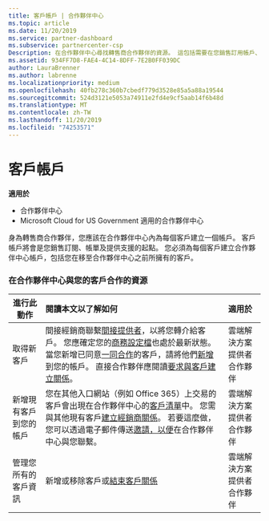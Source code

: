 ```yaml
---
title: 客戶帳戶 | 合作夥伴中心
ms.topic: article
ms.date: 11/20/2019
ms.service: partner-dashboard
ms.subservice: partnercenter-csp
Description: 在合作夥伴中心尋找轉售商合作夥伴的資源。 這包括需要在您銷售訂用帳戶、帳單或供應專案支援之前建立客戶帳戶。
ms.assetid: 934FF7D8-FAE4-4C14-8DFF-7E2B0FF039DC
author: LauraBrenner
ms.author: labrenne
ms.localizationpriority: medium
ms.openlocfilehash: 40fb278c360b7cbedf779d3528e85a5a88a19544
ms.sourcegitcommit: 524d3121e5053a74911e2fd4e9cf5aab14f6b48d
ms.translationtype: MT
ms.contentlocale: zh-TW
ms.lasthandoff: 11/20/2019
ms.locfileid: "74253571"
---
```

# <a name="customer-accounts"></a>客戶帳戶

**適用於**

-  合作夥伴中心
-  Microsoft Cloud for US Government 適用的合作夥伴中心


身為轉售商合作夥伴，您應該在合作夥伴中心內為每個客戶建立一個帳戶。 客戶帳戶將會是您銷售訂閱、帳單及提供支援的起點。 您必須為每個客戶建立合作夥伴中心帳戶，包括您在移至合作夥伴中心之前所擁有的客戶。

### <a name="resources-for-working-with-your-customers-on-the-partner-center"></a>在合作夥伴中心與您的客戶合作的資源

|**進行此動作**   |**閱讀本文以了解如何**   |**適用於**|
|-----------------|:----------------------------|:--------------|
|取得新客戶|間接經銷商聯繫[間接提供者](indirect-reseller-tasks-in-partner-center.md)，以將您轉介給客戶。 您應確定您的[商務設定檔](create-a-marketing-profile.md)也處於最新狀態。 當您新增已同意[一同合作](responding-to-referrals.md)的客戶，請將他們[新增](add-a-new-customer.md)到您的帳戶。 直接合作夥伴應閱讀[要求與客戶建立關係](request-a-relationship-with-a-customer.md)。|雲端解決方案提供者合作夥伴|
|新增現有客戶到您的帳戶   | 您在其他入口網站（例如 Office 365）上交易的客戶會出現在合作夥伴中心的[客戶清單](see-your-customer-list.md)中。 您需與其他現有客戶[建立經銷商關係](indirect-reseller-tasks-in-partner-center.md)。 若要這麼做，您可以透過電子郵件傳送[邀請，以便](responding-to-referrals.md)在合作夥伴中心與您聯繫。   | 雲端解決方案提供者合作夥伴   |
|管理您所有的客戶資訊   | 新增或移除客戶或[結束客戶關係](remove-a-relationship.md)|   雲端解決方案提供者合作夥伴 |